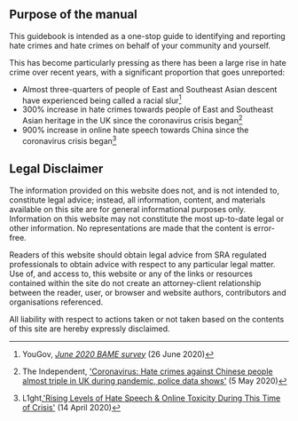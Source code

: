 ## Purpose of the manual

This guidebook is intended as a one-stop guide to identifying and reporting hate crimes and hate crimes on behalf of your community and yourself.

This has become particularly pressing as there has been a large rise in hate crime over recent years, with a significant proportion that goes unreported:

- Almost three-quarters of people of East and Southeast Asian descent have experienced being called a racial slur[^1]
- 300% increase in hate crimes towards people of East and Southeast Asian heritage in the UK since the coronavirus crisis began[^2]
- 900% increase in online hate speech towards China since the coronavirus crisis began[^3]

## Legal Disclaimer

The information provided on this website does not, and is not intended to, constitute legal advice; instead, all information, content, and materials available on this site are for general informational purposes only.  Information on this website may not constitute the most up-to-date legal or other information.  No representations are made that the content is error-free.

Readers of this website should obtain legal advice from SRA regulated professionals to obtain advice with respect to any particular legal matter.  Use of, and access to, this website or any of the links or resources contained within the site do not create an attorney-client relationship between the reader, user, or browser and website authors, contributors and organisations referenced.

All liability with respect to actions taken or not taken based on the contents of this site are hereby expressly disclaimed.  


[^1]: YouGov, [_June 2020 BAME survey_](https://docs.cdn.yougov.com/6pg6w1fadp/YouGov%20Racism%20BAME%20June%202020%202.pdf) (26 June 2020)
[^2]: The Independent, ['Coronavirus: Hate crimes against Chinese people almost triple in UK during pandemic, police data shows'](https://www.independent.co.uk/news/uk/home-news/coronavirus-uk-hate-crimes-chinese-people-china-a9499991.html) (5 May 2020)
[^3]: L1ght,['Rising Levels of Hate Speech & Online Toxicity During This Time of Crisis'](https://l1ght.com/Toxicity_during_coronavirus_Report-L1ght.pdf) (14 April 2020)
